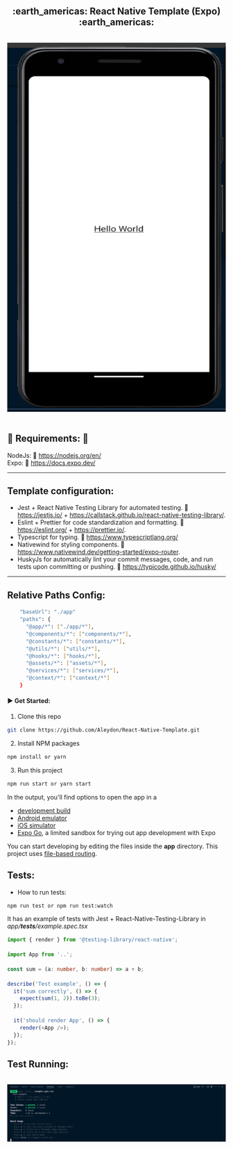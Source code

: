 <h2 align='center'>:earth_americas: React Native Template (Expo) :earth_americas:</h2>

<p align="center">
  <br>
  <img width="800" height="850" src="./assets/images/app-home-screenshot.png" alt="logo of Next14 repository">
  <br>
  <br>
</p>

## :pushpin: Requirements: :pushpin:

NodeJs: :link: https://nodejs.org/en/
<br />
Expo: :link: https://docs.expo.dev/

---

<h2>Template configuration:</h2>

- Jest + React Native Testing Library for automated testing. :link: https://jestjs.io/ + https://callstack.github.io/react-native-testing-library/.
- Eslint + Prettier for code standardization and formatting. :link: https://eslint.org/ + https://prettier.io/.
- Typescript for typing. :link: https://www.typescriptlang.org/
- Nativewind for styling components. :link: https://www.nativewind.dev/getting-started/expo-router.
- HuskyJs for automatically lint your commit messages, code, and run tests upon committing or pushing. :link: https://typicode.github.io/husky/

---

<h2>Relative Paths Config:</h2>

```sh
	"baseUrl": "./app"
    "paths": {
      "@app/*": ["./app/*"],
      "@components/*": ["components/*"],
      "@constants/*": ["constants/*"],
      "@utils/*": ["utils/*"],
      "@hooks/*": ["hooks/*"],
      "@assets/*": ["assets/*"],
      "@services/*": ["services/*"],
      "@context/*": ["context/*"]
    }
```

#### :arrow_forward: Get Started:

1. Clone this repo

```sh
git clone https://github.com/Aleydon/React-Native-Template.git
```

2. Install NPM packages

```sh
npm install or yarn
```

3.  Run this project

```sh
npm run start or yarn start
```

In the output, you'll find options to open the app in a

- [development build](https://docs.expo.dev/develop/development-builds/introduction/)
- [Android emulator](https://docs.expo.dev/workflow/android-studio-emulator/)
- [iOS simulator](https://docs.expo.dev/workflow/ios-simulator/)
- [Expo Go](https://expo.dev/go), a limited sandbox for trying out app development with Expo

You can start developing by editing the files inside the **app** directory. This project uses [file-based routing](https://docs.expo.dev/router/introduction).

<h2>Tests:</h2>

- How to run tests:

```sh
npm run test or npm run test:watch
```

It has an example of tests with Jest + React-Native-Testing-Library in _app/**tests**/example.spec.tsx_

```ts
import { render } from '@testing-library/react-native';

import App from '..';

const sum = (a: number, b: number) => a + b;

describe('Test example', () => {
  it('sum correctly', () => {
    expect(sum(1, 2)).toBe(3);
  });

  it('should render App', () => {
    render(<App />);
  });
});
```

<h2>Test Running:</h2>
<p align="center">
  <br>
  <img width="1200" src="./assets/images/rn-jest-test.png" alt="Image test running">
  <br>
  <br>
</p>
